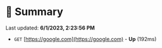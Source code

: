 # 📖 Summary
Last updated: **6/1/2023, 2:23:56 PM**

- `GET` [https://google.com](https://google.com) - **Up** (192ms)
